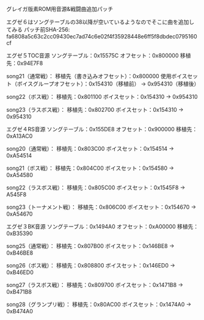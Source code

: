 ﻿グレイガ版素ROM用音源&戦闘曲追加パッチ

エグゼ６はソングテーブルの38以降が空いているようなのでそこに曲を追加してみる
パッチ前SHA-256: fa6808a5c63c2cc09430ec7ad74c6e02f4f35928448e6ff5f8dbdec0795160cf

エグゼ５TOC音源
ソングテーブル：0x15575C
オフセット：0x800000
移植先：0x94E7F8

song21（通常戦）：
	移植先（書き込みオフセット）：0x800000
	使用ボイスセット（ボイスグループオフセット）：0x154310（移植前） -> 0x954310（移植後）

song22（ボス戦）：
	移植先：0x801100
	ボイスセット：0x154310 -> 0x954310

song23（ラスボス戦）：
	移植先：0x802700
	ボイスセット：0x154310 -> 0x954310


エグゼ４RS音源
ソングテーブル：0x155DE8
オフセット：0x900000
移植先：0xA13AC0

song20（通常戦）：
	移植先：0x803C00
	ボイスセット：0x154514 -> 0xA54514

song21（ボス戦）：
	移植先：0x804C00
	ボイスセット：0x154580 -> 0xA54580

song22（ラスボス戦）：
	移植先：0x805C00
	ボイスセット：0x1545F8 -> A545F8

song23（トーナメント戦）：
	移植先：0x806C00
	ボイスセット：0x154670 -> 0xA54670


エグゼ３BK音源
ソングテーブル：0x1494A0
オフセット：0xA00000
移植先：0xB35390

song25（通常戦）：
	移植先：0x807B00
	ボイスセット：0x146BE8 -> 0xB46BE8

song26（ボス戦）：
	移植先：0x808800
	ボイスセット：0x146ED0 -> 0xB46ED0

song27（ラスボス戦）：
	移植先：0x809700
	ボイスセット：0x1471B8 -> 0xB471B8

song28（グランプリ戦）：
	移植先：0x80AC00
	ボイスセット：0x1474A0 -> 0xB474A0
